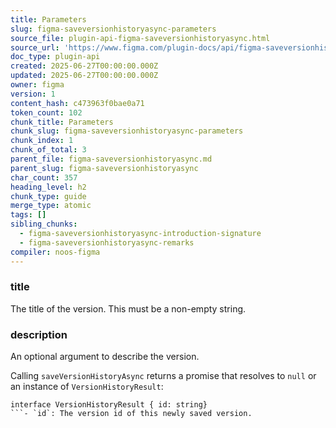 ```yaml
---
title: Parameters
slug: figma-saveversionhistoryasync-parameters
source_file: plugin-api-figma-saveversionhistoryasync.html
source_url: 'https://www.figma.com/plugin-docs/api/figma-saveversionhistoryasync/'
doc_type: plugin-api
created: 2025-06-27T00:00:00.000Z
updated: 2025-06-27T00:00:00.000Z
owner: figma
version: 1
content_hash: c473963f0bae0a71
token_count: 102
chunk_title: Parameters
chunk_slug: figma-saveversionhistoryasync-parameters
chunk_index: 1
chunk_of_total: 3
parent_file: figma-saveversionhistoryasync.md
parent_slug: figma-saveversionhistoryasync
char_count: 357
heading_level: h2
chunk_type: guide
merge_type: atomic
tags: []
sibling_chunks:
  - figma-saveversionhistoryasync-introduction-signature
  - figma-saveversionhistoryasync-remarks
compiler: noos-figma
---
```


### title

The title of the version. This must be a non-empty string.

### description

An optional argument to describe the version.

Calling `saveVersionHistoryAsync` returns a promise that resolves to `null` or an instance of `VersionHistoryResult`:

```
interface VersionHistoryResult { id: string}
```- `id`: The version id of this newly saved version.
